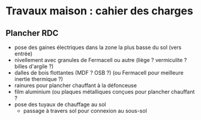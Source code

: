 # Travaux maison : cahier des charges 

## Plancher RDC
- pose des gaines électriques dans la zone la plus basse du sol (vers entrée)
- nivellement avec granules de Fermacell ou autre (liège ? vermiculite ? billes d'argile ?)
- dalles de bois flottantes (MDF ? OSB ?) (ou Fermacell pour meilleure inertie thermique ?)
- rainures pour plancher chauffant à la défonceuse
- film aluminium (ou plaques métalliques conçues pour plancher chauffant ?
- pose des tuyaux de chauffage au sol
	- passage à travers sol pour connexion au sous-sol
<!--stackedit_data:
eyJoaXN0b3J5IjpbLTkzNzY2MTQ2NV19
-->